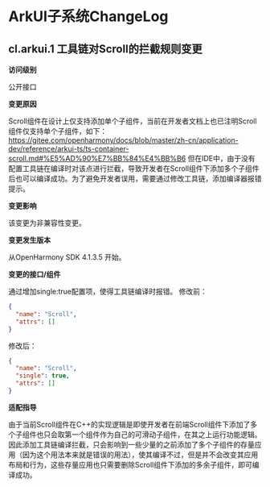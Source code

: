 # ArkUI子系统ChangeLog

##  cl.arkui.1 工具链对Scroll的拦截规则变更

**访问级别**

公开接口

**变更原因**

Scroll组件在设计上仅支持添加单个子组件，当前在开发者文档上也已注明Scroll组件仅支持单个子组件，如下：
https://gitee.com/openharmony/docs/blob/master/zh-cn/application-dev/reference/arkui-ts/ts-container-scroll.md#%E5%AD%90%E7%BB%84%E4%BB%B6
但在IDE中，由于没有配置工具链在编译时对该点进行拦截，导致开发者在Scroll组件下添加多个子组件后也可以编译成功。为了避免开发者误用，需要通过修改工具链，添加编译器报错提示。

**变更影响**

该变更为非兼容性变更。

**变更发生版本**

从OpenHarmony SDK 4.1.3.5 开始。

**变更的接口/组件**

通过增加single:true配置项，使得工具链编译时报错。
修改前：
```json
{
  "name": "Scroll",
  "attrs": []
}
```
修改后：
```json
{
  "name": "Scroll",
  "single": true,
  "attrs": []
}
```
**适配指导**

由于当前Scroll组件在C++的实现逻辑是即使开发者在前端Scroll组件下添加了多个子组件也只会取第一个组件作为自己的可滑动子组件，在其之上运行功能逻辑。因此添加工具链编译拦截，只会影响到一些少量的之前添加了多个子组件的存量应用（因为这个用法本来就是错误的用法），使其编译不过，但是并不会改变其应用布局和行为，这些存量应用也只需要删除Scroll组件下添加的多余子组件，即可编译成功。